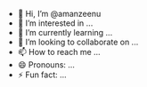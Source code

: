 - 👋 Hi, I’m @amanzeenu
- 👀 I’m interested in ...
- 🌱 I’m currently learning ...
- 💞️ I’m looking to collaborate on ...
- 📫 How to reach me ...
- 😄 Pronouns: ...
- ⚡ Fun fact: ...

<!---
amanzeenu/amanzeenu is a ✨ special ✨ repository because its `README.md` (this file) appears on your GitHub profile.
You can click the Preview link to take a look at your changes.
--->
